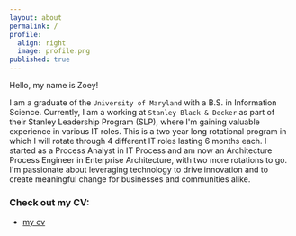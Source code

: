 ```yaml
---
layout: about
permalink: /
profile:
  align: right
  image: profile.png
published: true
---
```


<!-- [Gradfolio](https://github.com/jitinnair1/gradfolio){:target="_blank"} is a responsive, dark-mode ready Jekyll theme designed keeping academia in mind. The easiest way to install the theme is to fork it using GitHub. Check the README file for [instructions](https://github.com/jitinnair1/gradfolio#installation){:target="_blank"}.

If you want to use this space to write your biography here, edit the `index.md` file. You can put a picture in, too. Rename your picture to `profile.png` and put it in the `assets/images/` folder.

The social-icons footer can be used to link profiles from GitHub, OrcID and ReasearchGate aprart form the usual Twitter, LinkedIn and Facebook. You can add your user ID in the `_config.yml` file to link your accounts.

PS: If you liked the theme, do star it on GitHub!

### Also, check out:

- [autoCV](https://github.com/jitinnair1/autocv) - a LaTeX template that builds and deploys the CV using GitHub Actions, so you will always have a ready link for your latest CV
- [Tail](https://github.com/jitinnair1/tail) - a minimal, quick-setup template for a blog
 -->

Hello, my name is Zoey!

I am a graduate of the `University of Maryland` with a B.S. in Information Science. Currently, I am a working at `Stanley Black & Decker` as part of their Stanley Leadership Program (SLP), where I'm gaining valuable experience in various IT roles. This is a two year long rotational program in which I will rotate through 4 different IT roles lasting 6 months each. I started as a Process Analyst in IT Process and am now an Architecture Process Engineer in Enterprise Architecture, with two more rotations to go. I'm passionate about leveraging technology to drive innovation and to create meaningful change for businesses and communities alike.

### Check out my CV:

- [my cv](https://zcanast.github.io/resume/cv.pdf)
